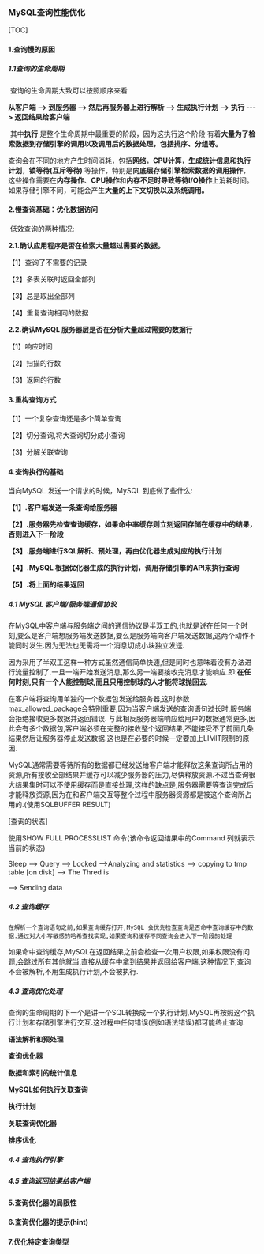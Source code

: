 ### MySQL查询性能优化

[TOC]

#### 1.查询慢的原因

##### 1.1查询的生命周期

​	查询的生命周期大致可以按照顺序来看

**从客户端  --> 到服务器 --> 然后再服务器上进行解析 --> 生成执行计划 --> 执行 ---> 返回结果给客户端**

​	其中**执行** 是整个生命周期中最重要的阶段，因为这执行这个阶段 有着**大量为了检索数据到存储引擎的调用以及调用后的数据处理，包括排序、分组等。**

​	查询会在不同的地方产生时间消耗，包括**网络**，**CPU计算**，**生成统计信息和执行计划**，**锁等待(互斥等待)** 等操作，特别是**向底层存储引擎检索数据的调用操作**，这些操作需要在**内存操作**、**CPU操作**和**内存不足时导致等待I/O操作**上消耗时间。如果存储引擎不同，可能会产生**大量的上下文切换以及系统调用。**

#### 2.慢查询基础：优化数据访问

​	低效查询的两种情况:

**2.1.确认应用程序是否在检索大量超过需要的数据。**

【1】查询了不需要的记录

【2】多表关联时返回全部列

【3】总是取出全部列

【4】重复查询相同的数据

**2.2.确认MySQL 服务器层是否在分析大量超过需要的数据行**

【1】响应时间

【2】扫描的行数

【3】返回的行数



#### 3.重构查询方式

【1】一个复杂查询还是多个简单查询

【2】切分查询,将大查询切分成小查询

【3】分解关联查询



#### 4.查询执行的基础

 当向MySQL 发送一个请求的时候，MySQL 到底做了些什么:

**【1】.客户端发送一条查询给服务器**

**【2】.服务器先检查查询缓存，如果命中率缓存则立刻返回存储在缓存中的结果，否则进入下一阶段**

**【3】.服务端进行SQL解析、预处理，再由优化器生成对应的执行计划**

**【4】.MySQL 根据优化器生成的执行计划，调用存储引擎的API来执行查询**

**【5】.将上面的结果返回**

##### 4.1 MySQL 客户端/服务端通信协议

​	在MySQL中客户端与服务端之间的通信协议是半双工的,也就是说在任何一个时刻,要么是客户端想服务端发送数据,要么是服务端向客户端发送数据,这两个动作不能同时发生.因为无法也无需将一个消息切成小块独立发送.

​	因为采用了半双工这样一种方式虽然通信简单快速,但是同时也意味着没有办法进行流量控制了.一旦一端开始发送消息,那么另一端要接收完消息才能响应.即:**在任何时刻,只有一个人能控制球,而且只用控制球的人才能将球抛回去**.

​	在客户端将查询用单独的一个数据包发送给服务器,这时参数max_allowed_package会特别重要,因为当客户端发送的查询语句过长时,服务端会拒绝接收更多数据并返回错误.	与此相反服务器端响应给用户的数据通常更多,因此会有多个数据包,客户端必须在完整的接收整个返回结果,不能接受不了前面几条结果然后让服务器停止发送数据.这也是在必要的时候一定要加上LIMIT限制的原因.

​	MySQL通常需要等待所有的数据都已经发送给客户端才能释放这条查询所占用的资源,所有接收全部结果并缓存可以减少服务器的压力,尽快释放资源.不过当查询很大结果集时可以不使用缓存而是直接处理,这样的缺点是,服务器需要等查询完成后才能释放资源,因为在和客户端交互等整个过程中服务器资源都是被这个查询所占用的.(使用SQLBUFFER RESULT)

[查询的状态]

使用SHOW FULL PROCESSLIST 命令(该命令返回结果中的Command 列就表示当前的状态)

Sleep --> Query --> Locked -->Analyzing and statistics --> copying to tmp table [on disk] --> The Thred is 

--> Sending data	





##### 4.2 查询缓存

 	在解析一个查询语句之前,如果查询缓存打开,MySQL 会优先检查查询是否命中查询缓存中的数据.通过对大小写敏感的哈希查找实现,如果查询和缓存不同查询会进入下一阶段的处理

​	如果命中查询缓存,MySQL在返回结果之前会检查一次用户权限,如果权限没有问题,会跳过所有其他就当,直接从缓存中拿到结果并返回给客户端,这种情况下,查询不会被解析,不用生成执行计划,不会被执行.



##### 4.3 查询优化处理

​	查询的生命周期的下一个是讲一个SQL转换成一个执行计划,MySQL再按照这个执行计划和存储引擎进行交互.这过程中任何错误(例如语法错误)都可能终止查询.

**语法解析和预处理**

**查询优化器**

**数据和索引的统计信息**

**MySQL如何执行关联查询**

**执行计划**

**关联查询优化器**

**排序优化**







##### 4.4 查询执行引擎

##### 4.5 查询返回结果给客户端









#### 5.查询优化器的局限性

#### 6.查询优化器的提示(hint)

#### 7.优化特定查询类型